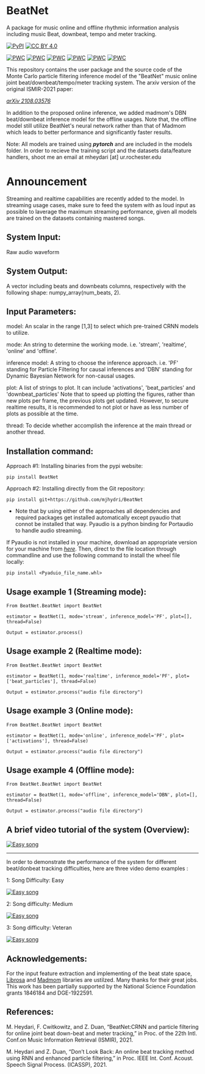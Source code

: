 # BeatNet
A package for music online and offline rhythmic information analysis including music Beat, downbeat, tempo and meter tracking.

[![PyPI](https://img.shields.io/pypi/v/BeatNet.svg)](https://pypi.org/project/BeatNet/)
[![CC BY 4.0][cc-by-shield]][cc-by]

[cc-by]: http://creativecommons.org/licenses/by/4.0/
[cc-by-image]: https://i.creativecommons.org/l/by/4.0/88x31.png
[cc-by-shield]: https://img.shields.io/badge/License-CC%20BY%204.0-lightgrey.svg

[![PWC](https://img.shields.io/endpoint.svg?url=https://paperswithcode.com/badge/beatnet-crnn-and-particle-filtering-for/online-beat-tracking-on-gtzan)](https://paperswithcode.com/sota/online-beat-tracking-on-gtzan?p=beatnet-crnn-and-particle-filtering-for)
[![PWC](https://img.shields.io/endpoint.svg?url=https://paperswithcode.com/badge/beatnet-crnn-and-particle-filtering-for/online-downbeat-tracking-on-gtzan)](https://paperswithcode.com/sota/online-downbeat-tracking-on-gtzan?p=beatnet-crnn-and-particle-filtering-for)
[![PWC](https://img.shields.io/endpoint.svg?url=https://paperswithcode.com/badge/beatnet-crnn-and-particle-filtering-for/online-beat-tracking-on-ballroom)](https://paperswithcode.com/sota/online-beat-tracking-on-ballroom?p=beatnet-crnn-and-particle-filtering-for)
[![PWC](https://img.shields.io/endpoint.svg?url=https://paperswithcode.com/badge/beatnet-crnn-and-particle-filtering-for/online-downbeat-tracking-on-ballroom)](https://paperswithcode.com/sota/online-downbeat-tracking-on-ballroom?p=beatnet-crnn-and-particle-filtering-for)
[![PWC](https://img.shields.io/endpoint.svg?url=https://paperswithcode.com/badge/beatnet-crnn-and-particle-filtering-for/online-beat-tracking-on-rock-corpus)](https://paperswithcode.com/sota/online-beat-tracking-on-rock-corpus?p=beatnet-crnn-and-particle-filtering-for)
[![PWC](https://img.shields.io/endpoint.svg?url=https://paperswithcode.com/badge/beatnet-crnn-and-particle-filtering-for/online-downbeat-tracking-on-rock-corpus)](https://paperswithcode.com/sota/online-downbeat-tracking-on-rock-corpus?p=beatnet-crnn-and-particle-filtering-for)



This repository contains the user package and the source code of the Monte Carlo particle flitering inference model of the "BeatNet" music online joint beat/downbeat/tempo/meter tracking system. The arxiv version of the original ISMIR-2021 paper: 

*[arXiv 2108.03576](https://arxiv.org/abs/2108.03576)*

In addition to the proposed online inference, we added madmom's DBN beat/downbeat inference model for the offline usages. Note that, the offline model still utilize BeatNet's neural network rather than that of Madmom which leads to better performance and significantly faster results.

Note: All models are trained using ***pytorch*** and are included in the models folder. In order to recieve the training script and the datasets data/feature handlers, shoot me an email at mheydari [at] ur.rochester.edu   


# Announcement
Streaming and realtime capabilities are recently added to the model. In streaming usage cases, make sure to feed the system with as loud input as possible to laverage the maximum streaming performance, given all models are trained on the datasets containing mastered songs.


System Input:
-------------
Raw audio waveform 

System Output:
--------------
A vector including beats and downbeats columns, respectively with the following shape: numpy_array(num_beats, 2).

Input Parameters:
-------------
model: An scalar in the range [1,3] to select which pre-trained CRNN models to utilize.

mode: An string to determine the working mode. i.e. 'stream', 'realtime', 'online' and 'offline'.

inference model: A string to choose the inference approach. i.e. 'PF' standing for Particle Filtering for causal inferences and 'DBN' standing for Dynamic Bayesian Network for non-causal usages.

plot: A list of strings to plot. It can include 'activations', 'beat_particles' and 'downbeat_particles'
Note that to speed up plotting the figures, rather than new plots per frame, the previous plots get updated. However, to secure realtime results, it is recommended to not        plot or have as less number of plots as possible at the time.

thread: To decide whether accomplish the inference at the main thread or another thread.             

Installation command:
---------------------
Approach #1: Installing binaries from the pypi website:
```
pip install BeatNet
```

Approach #2: Installing directly from the Git repository:
```
pip install git+https://github.com/mjhydri/BeatNet
```

* Note that by using either of the approaches all dependencies and required packages get installed automatically except pyaudio that connot be installed that way. Pyaudio is a python binding for Portaudio to handle audio streaming. 
 
If Pyaudio is not installed in your machine, download an appropriate version for your machine from *[here](https://www.lfd.uci.edu/~gohlke/pythonlibs/)*. Then, direct to the file location through commandline and use the following command to install the wheel file locally:
```
pip install <Pyaduio_file_name.whl>     
```
Usage example 1 (Streaming mode):
--------------
```
From BeatNet.BeatNet import BeatNet

estimator = BeatNet(1, mode='stream', inference_model='PF', plot=[], thread=False)

Output = estimator.process()
```

Usage example 2 (Realtime mode):
--------------
```
From BeatNet.BeatNet import BeatNet

estimator = BeatNet(1, mode='realtime', inference_model='PF', plot=['beat_particles'], thread=False)

Output = estimator.process("audio file directory")
```

Usage example 3 (Online mode):
--------------
```
From BeatNet.BeatNet import BeatNet

estimator = BeatNet(1, mode='online', inference_model='PF', plot=['activations'], thread=False)

Output = estimator.process("audio file directory")
```
Usage example 4 (Offline mode):
--------------
```
From BeatNet.BeatNet import BeatNet

estimator = BeatNet(1, mode='offline', inference_model='DBN', plot=[], thread=False)

Output = estimator.process("audio file directory")
```

A brief video tutorial of the system (Overview):
------------------------------------------

[![Easy song](https://img.youtube.com/vi/xOX74cXQKrY/0.jpg)](https://youtu.be/xOX74cXQKrY)

___________________________________________________________________

  
In order to demonstrate the performance of the system for different beat/donbeat tracking difficulties, here are three video demo examples :

1: Song Difficulty: Easy
  
  
[![Easy song](https://img.youtube.com/vi/XsdA4AATaUY/0.jpg)](https://www.youtube.com/watch?v=XsdA4AATaUY)
  



2: Song difficulty: Medium
  
  [![Easy song](https://img.youtube.com/vi/GuW8C5xuWbQ/0.jpg)](https://www.youtube.com/watch?v=GuW8C5xuWbQ)
  




3: Song difficulty: Veteran
  
  [![Easy song](https://img.youtube.com/vi/dFbFGMs9CA4/0.jpg)](https://www.youtube.com/watch?v=dFbFGMs9CA4)
  

Acknowledgements:
-----------------
For the input feature extraction and implementing of the beat state space,  [Librosa](https://github.com/librosa/librosa) and [Madmom](https://github.com/CPJKU/madmom) libraries are ustilzed. Many thanks for their great jobs. This work has been partially supported by the National Science Foundation grants 1846184 and DGE-1922591.

References:
-----------

M.  Heydari,  F.  Cwitkowitz,  and  Z.  Duan,    “BeatNet:CRNN and particle filtering for online joint beat down-beat and meter tracking,” in Proc. of the 22th Intl. 
Conf.on Music Information Retrieval (ISMIR), 2021.

M. Heydari and Z. Duan, “Don’t Look Back: An online beat  tracking  method  using  RNN  and  enhanced  particle filtering,”  in Proc. IEEE Int. Conf. Acoust. Speech Signal Process. (ICASSP), 2021.

